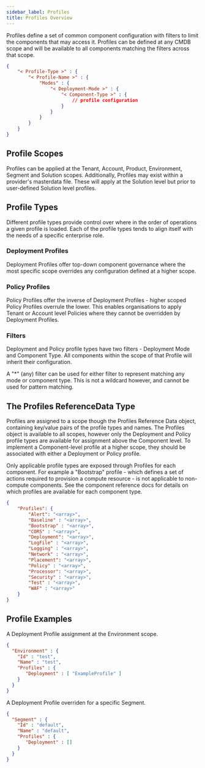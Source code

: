 ```yaml
---
sidebar_label: Profiles
title: Profiles Overview
---
```

Profiles define a set of common component configuration with filters to limit the components that may access it. Profiles can be defined at any CMDB scope and will be available to all components matching the filters across that scope.

```json
{
    "< Profile-Type >" : {
        "< Profile-Name >" : {
            "Modes" : {
                "< Deployment-Mode >" : {
                    "< Component-Type >" : {
                        // profile configuration
                    }
                }
            }
        }
    }
}
```

## Profile Scopes

Profiles can be applied at the Tenant, Account, Product, Environment, Segment and Solution scopes. Additionally, Profiles may exist within a provider's masterdata file. These will apply at the Solution level but prior to user-defined Solution level profiles.

## Profile Types

Different profile types provide control over where in the order of operations a given profile is loaded. Each of the profile types tends to align itself with the needs of a specific enterprise role.

### Deployment Profiles

Deployment Profiles offer top-down component governance where the most specific scope overrides any configuration defined at a higher scope.

### Policy Profiles

Policy Profiles offer the inverse of Deployment Profiles - higher scoped Policy Profiles overrule the lower. This enables organisations to apply Tenant or Account level Policies where they cannot be overridden by Deployment Profiles.

### Filters

Deployment and Policy profile types have two filters - Deployment Mode and Component Type. All components within the scope of that Profile will inherit their configuration.

A "*" (any) filter can be used for either filter to represent matching any mode or component type. This is not a wildcard however, and cannot be used for pattern matching.

## The Profiles ReferenceData Type

Profiles are assigned to a scope though the  Profiles  Reference Data object, containing key/value pairs of the profile types and names. The Profiles object is available to all scopes, however only the Deployment and Policy profile types are available for assignment above the Component level. To implement a Component-level profile at a higher scope, they should be associated with either a Deployment or Policy profile.

Only applicable profile types are exposed through  Profiles  for each component. For example a "Bootstrap" profile - which defines a set of actions required to provision a compute resource - is not applicable to non-compute components. See the component reference docs for details on which profiles are available for each component type.

```json
{
    "Profiles": {
        "Alert": "<array>",
        "Baseline" : "<array>",
        "Bootstrap" : "<array>",
        "CORS" : "<array>",
        "Deployment": "<array>",
        "LogFile" : "<array>",
        "Logging" : "<array>",
        "Network" : "<array>",
        "Placement": "<array>",
        "Policy" : "<array>",
        "Processor": "<array>",
        "Security" : "<array>",
        "Test" : "<array>",
        "WAF" : "<array>"
    }
}
```

## Profile Examples

A Deployment Profile assignment at the Environment scope.

```json
{
  "Environment" : {
    "Id" : "test",
    "Name" : "test",
    "Profiles" : {
       "Deployment" : [ "ExampleProfile" ]
    }
  }
}
```

A Deployment Profile overriden for a specific Segment.

```json
{
  "Segment" : {
    "Id" : "default",
    "Name" : "default",
    "Profiles" : {
       "Deployment" : []
    }
  }
}
```
